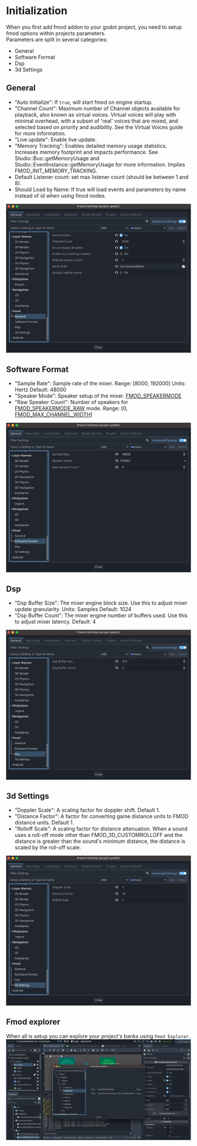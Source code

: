 # Initialization

When you first add fmod addon to your godot project, you need to setup fmod options within projects parameters.  
Parameters are split in several categories:  
- General  
- Software Format  
- Dsp  
- 3d Settings  

## General

- "Auto Initialize": If `true`, will start fmod on engine startup.
- "Channel Count": Maximum number of Channel objects available for playback, also known as virtual voices. Virtual 
voices will play with minimal overhead, with a subset of 'real' voices that are mixed, and selected based on priority
and audibility. See the Virtual Voices guide for more information.
- "Live update": Enable live update.
- "Memory Tracking": Enables detailed memory usage statistics. Increases memory footprint and impacts performance.
See Studio::Bus::getMemoryUsage and Studio::EventInstance::getMemoryUsage for more information.
Implies FMOD_INIT_MEMORY_TRACKING.
- Default Listener count: set max listener count (should be between 1 and 8).  
- Should Load by Name: If true will load events and parameters by name instead of id when using fmod nodes.

![general-tab]

## Software Format

- "Sample Rate": Sample rate of the mixer. Range: [8000, 192000] Units: Hertz Default: 48000
- "Speaker Mode": Speaker setup of the mixer.
[FMOD_SPEAKERMODE](https://www.fmod.com/docs/2.02/api/core-api-common.html#fmod_speakermode)
- "Raw Speaker Count": Number of speakers for
[FMOD_SPEAKERMODE_RAW](https://www.fmod.com/docs/2.02/api/core-api-common.html#fmod_speakermode_raw) mode.
Range: [0, [FMOD_MAX_CHANNEL_WIDTH](https://www.fmod.com/docs/2.02/api/core-api-common.html#fmod_max_channel_width)]

![software-format-tab]

## Dsp

- "Dsp Buffer Size": The mixer engine block size. Use this to adjust mixer update granularity. Units: Samples Default:
1024
- "Dsp Buffer Count": The mixer engine number of buffers used. Use this to adjust mixer latency. Default: 4

![dsp-tab]

## 3d Settings

- "Doppler Scale": A scaling factor for doppler shift. Default 1.
- "Distance Factor": A factor for converting game distance units to FMOD distance units. Default 1.
- "Rolloff Scale": A scaling factor for distance attenuation. When a sound uses a roll-off mode other than
FMOD_3D_CUSTOMROLLOFF and the distance is greater than the sound's minimum distance, the distance is scaled by the
roll-off scale.

![3d-tab]

## Fmod explorer

When all is setup you can explore your project's banks using `Fmod Explorer`.  
![fmod-explorer]


[general-tab]: ./assets/parameter-general.png
[software-format-tab]: ./assets/parameters-software-format.png
[dsp-tab]: ./assets/parameters-dsp.png
[3d-tab]: ./assets/parameters-3d.png
[fmod-explorer]: ./assets/fmod-explorer.png
